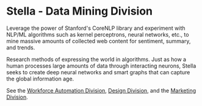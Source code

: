 ﻿# Stella - Data Mining Division

Leverage the power of Stanford's CoreNLP library and experiment with NLP/ML algorithms such as kernel perceptrons, neural networks, etc., to mine massive amounts of collected web content for sentiment, summary, and trends.

Research methods of expressing the world in algorithms. Just as how a human processes large amounts of data through interacting neurons, Stella seeks to create deep neural networks and smart graphs that can capture the global information age.

See the [Workforce Automation Division](https://dantetam.github.io/src/experiments/stella/index.html),  [Design Division](https://dantetam.github.io/src/design/dante_design.pdf), and the [Marketing Division](https://dantetam.github.io).